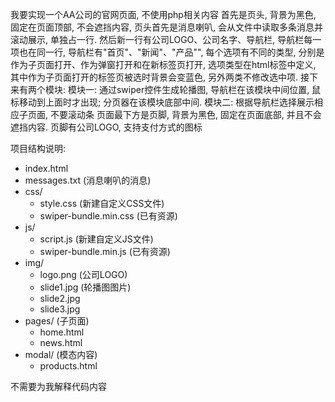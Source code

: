 我要实现一个AA公司的官网页面, 不使用php相关内容
首先是页头, 背景为黑色, 固定在页面顶部, 不会遮挡内容, 页头首先是消息喇叭, 会从文件中读取多条消息并滚动展示, 单独占一行. 然后新一行有公司LOGO、公司名字、导航栏, 导航栏每一项也在同一行, 导航栏有"首页"、"新闻"、"产品"", 每个选项有不同的类型, 分别是作为子页面打开、作为弹窗打开和在新标签页打开, 选项类型在html标签中定义, 其中作为子页面打开的标签页被选时背景会变蓝色, 另外两类不修改选中项.
接下来有两个模块:
模块一:
通过swiper控件生成轮播图, 导航栏在该模块中间位置, 鼠标移动到上面时才出现; 分页器在该模块底部中间.
模块二:
根据导航栏选择展示相应子页面, 不要滚动条
页面最下方是页脚, 背景为黑色, 固定在页面底部, 并且不会遮挡内容. 页脚有公司LOGO, 支持支付方式的图标

项目结构说明:
- index.html
- messages.txt              (消息喇叭的消息)
- css/
  - style.css             (新建自定义CSS文件)
  - swiper-bundle.min.css (已有资源)
- js/
  - script.js             (新建自定义JS文件)
  - swiper-bundle.min.js  (已有资源)
- img/
  - logo.png              (公司LOGO)
  - slide1.jpg            (轮播图图片)
  - slide2.jpg
  - slide3.jpg
- pages/                    (子页面)
  - home.html
  - news.html
- modal/                    (模态内容)
  - products.html

不需要为我解释代码内容